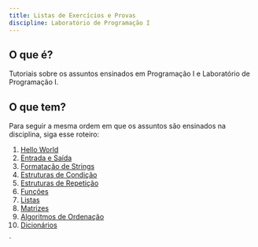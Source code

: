 ```yaml
---
title: Listas de Exercícios e Provas
discipline: Laboratório de Programação I
---
```

## O que é?

Tutoriais sobre os assuntos ensinados em Programação I e Laboratório de Programação I.

## O que tem?
Para seguir a mesma ordem em que os assuntos são ensinados na disciplina, siga esse roteiro:

1. [Hello World](https://drive.google.com/file/d/1uVQtYpJNBrdkJBKrEeOmHDBbO4uw7zZY/view?usp=sharing)
2. [Entrada e Saída](entradaESaida.ipynb)
3. [Formatação de Strings](formatacaoDeStrings.ipynb)
4. [Estruturas de Condição](estruturasDeCondicao.ipynb)
5. [Estruturas de Repetição](estruturasDeRepeticao.ipynb)
6. [Funções](funcoes.ipynb)
7. [Listas](listas.ipynb)
8. [Matrizes](matrizes.ipynb)
9. [Algoritmos de Ordenação](algoritmosOrdenacao.ipynb)
10. [Dicionários](dicionarios.ipynb)

`